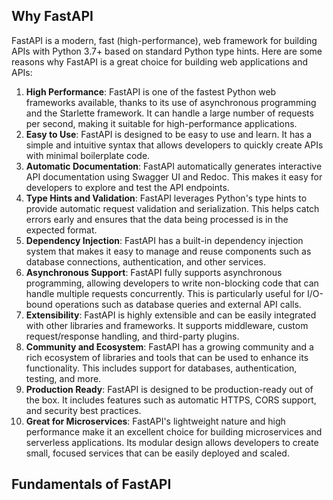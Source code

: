## Why FastAPI 
FastAPI is a modern, fast (high-performance), web framework for building APIs with Python 3.7+ based on standard Python type hints. Here are some reasons why FastAPI is a great choice for building web applications and APIs:
1. **High Performance**: FastAPI is one of the fastest Python web frameworks available, thanks to its use of asynchronous programming and the Starlette framework. It can handle a large number of requests per second, making it suitable for high-performance applications.
2. **Easy to Use**: FastAPI is designed to be easy to use and learn. It has a simple and intuitive syntax that allows developers to quickly create APIs with minimal boilerplate code.
3. **Automatic Documentation**: FastAPI automatically generates interactive API documentation using Swagger UI and Redoc. This makes it easy for developers to explore and test the API endpoints.
4. **Type Hints and Validation**: FastAPI leverages Python's type hints to provide automatic request validation and serialization. This helps catch errors early and ensures that the data being processed is in the expected format.
5. **Dependency Injection**: FastAPI has a built-in dependency injection system that makes it easy to manage and reuse components such as database connections, authentication, and other services.
6. **Asynchronous Support**: FastAPI fully supports asynchronous programming, allowing developers to write non-blocking code that can handle multiple requests concurrently. This is particularly useful for I/O-bound operations such as database queries and external API calls.
7. **Extensibility**: FastAPI is highly extensible and can be easily integrated with other libraries and frameworks. It supports middleware, custom request/response handling, and third-party plugins.
8. **Community and Ecosystem**: FastAPI has a growing community and a rich ecosystem of libraries and tools that can be used to enhance its functionality. This includes support for databases, authentication, testing, and more.
9. **Production Ready**: FastAPI is designed to be production-ready out of the box. It includes features such as automatic HTTPS, CORS support, and security best practices.
10. **Great for Microservices**: FastAPI's lightweight nature and high performance make it an excellent choice for building microservices and serverless applications. Its modular design allows developers to create small, focused services that can be easily deployed and scaled. 



## Fundamentals of FastAPI 